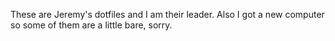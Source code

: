 These are Jeremy's dotfiles and I am their leader. Also I got a new computer
so some of them are a little bare, sorry.
